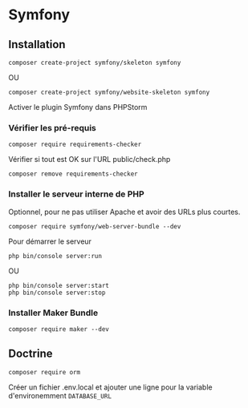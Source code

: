 # Symfony

## Installation

```shell
composer create-project symfony/skeleton symfony
```

OU

```shell
composer create-project symfony/website-skeleton symfony
```

Activer le plugin Symfony dans PHPStorm

### Vérifier les pré-requis

```shell
composer require requirements-checker
```

Vérifier si tout est OK sur l'URL public/check.php

```shell
composer remove requirements-checker
```

### Installer le serveur interne de PHP

Optionnel, pour ne pas utiliser Apache et avoir des URLs plus courtes.

```shell
composer require symfony/web-server-bundle --dev
```

Pour démarrer le serveur

```shell
php bin/console server:run
```

OU

```shell
php bin/console server:start
php bin/console server:stop
```

### Installer Maker Bundle

```shell
composer require maker --dev
```

## Doctrine

```shell
composer require orm
```

Créer un fichier .env.local et ajouter une ligne pour la variable d'environemment `DATABASE_URL`
